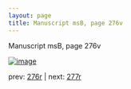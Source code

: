 ```yaml
---
layout: page
title: Manuscript msB, page 276v
---
```


Manuscript msB, page 276v

[![image](http://www.homermultitext.org/iipsrv?OBJ=IIP,1.0&FIF=/project/homer/pyramidal/deepzoom/hmt/vbbifolio/pending/vb_276v_277r.tif&WID=100&CVT=JPEG)](http://www.homermultitext.org/ict2/?urn=urn:cite2:hmt:vbbifolio.pending:vb_276v_277r)

prev:  [276r](../276r) | next:  [277r](../277r)

